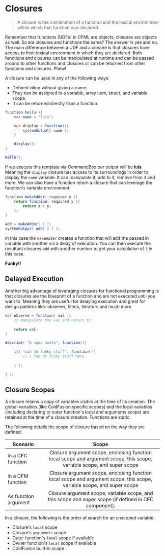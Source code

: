 # Closures

> A closure is the combination of a function and the lexical environment within which that function was declared.

Remember that functions (UDFs) in CFML are objects, closures are objects as well.  So are closures and functions the same? The answer is yes and no.  The main difference between a UDF and a closure is that closures have access to their lexical environment in which they are declared.  Both functions and closures can be manipulated at runtime and can be passed around to other functions and closures or can be returned from other functions and closures. Phew!

A closure can be used in any of the following ways:

* Defined inline without giving a name. 
* They can be assigned to a variable, array item, struct, and variable scope. 
* It can be returned directly from a function.


```java
function hello(){
    var name = "luis";

    var display = function(){
        systemOutput( name );
    }

    display();
}

hello();
```

If we execute this template via CommandBox our output will be **luis**. Meaning the `display` closure has access to its surroundings in order to display the `name` variable.  It can manipulate it, add to it, remove from it and more. We can also have a function return a closure that can leverage the function's variable environment.

```java
function makeAdder( required x ){
	return function( required y ){
		return x + y;
	};
}

add = makeAdder( 1 );
systemOutput( add( 2 ) );
```

In this case the `makeAdder` creates a function that will add the passed in variable with another via a delay of execution.  You can then execute the resultant closures `add` with another number to get your calculation of `3` in this case.

**Funky!!**

## Delayed Execution

Another big advantage of leveraging closures for functional programming is that closures are the blueprint of a function and are not executed until you want to. Meaning they are useful for delaying execution and great for design patterns like: observer, filters, iterators and much more.

```java
var observe = function( val ){
    // manipulate the val and return it
    
    return val;
}

describe( "A spec suite", function(){

    it( "can do funky stuff", function(){
        // I can do funky stuff here
        
    } );

} );
```

## Closure Scopes

A closure retains a copy of variables visible at the time of its creation. The global variables (like ColdFusion specific scopes) and the local variables (including declaring or outer function's local and arguments scope) are retained at the time of a closure creation. Functions are static.

The following details the scope of closure based on the way they are defined:

| Scenario      | Scope         |
| ------------- |:-------------:|
| In a CFC function      | Closure argument scope, enclosing function local scope and argument scope, this scope, variable scope, and super scope |
| In a CFM function      | Closure argument scope, enclosing function local scope and argument scope, this scope, variable scope, and super scope|
| As function argument| Closure argument scope, variable scope, and this scope and super scope (if defined in CFC component).      |

In a closure, the following is the order of search for an unscoped variable:

- Closure's `local` scope
- Closure's `arguments` scope
- Outer function's `local` scope if available
- Owner function's `local` scope if available
- ColdFusion built-in scope

##